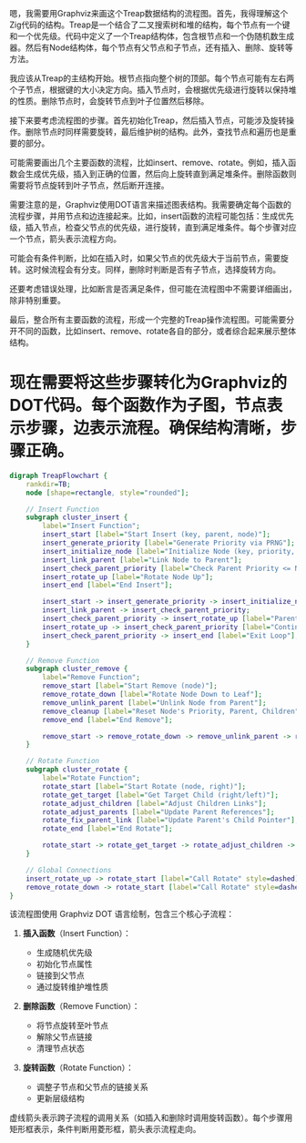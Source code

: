 嗯，我需要用Graphviz来画这个Treap数据结构的流程图。首先，我得理解这个Zig代码的结构。Treap是一个结合了二叉搜索树和堆的结构，每个节点有一个键和一个优先级。代码中定义了一个Treap结构体，包含根节点和一个伪随机数生成器。然后有Node结构体，每个节点有父节点和子节点，还有插入、删除、旋转等方法。

我应该从Treap的主结构开始。根节点指向整个树的顶部。每个节点可能有左右两个子节点，根据键的大小决定方向。插入节点时，会根据优先级进行旋转以保持堆的性质。删除节点时，会旋转节点到叶子位置然后移除。

接下来要考虑流程图的步骤。首先初始化Treap，然后插入节点，可能涉及旋转操作。删除节点时同样需要旋转，最后维护树的结构。此外，查找节点和遍历也是重要的部分。

可能需要画出几个主要函数的流程，比如insert、remove、rotate。例如，插入函数会生成优先级，插入到正确的位置，然后向上旋转直到满足堆条件。删除函数则需要将节点旋转到叶子节点，然后断开连接。

需要注意的是，Graphviz使用DOT语言来描述图表结构。我需要确定每个函数的流程步骤，并用节点和边连接起来。比如，insert函数的流程可能包括：生成优先级，插入节点，检查父节点的优先级，进行旋转，直到满足堆条件。每个步骤对应一个节点，箭头表示流程方向。

可能会有条件判断，比如在插入时，如果父节点的优先级大于当前节点，需要旋转。这时候流程会有分支。同样，删除时判断是否有子节点，选择旋转方向。

还要考虑错误处理，比如断言是否满足条件，但可能在流程图中不需要详细画出，除非特别重要。

最后，整合所有主要函数的流程，形成一个完整的Treap操作流程图。可能需要分开不同的函数，比如insert、remove、rotate各自的部分，或者综合起来展示整体结构。

现在需要将这些步骤转化为Graphviz的DOT代码。每个函数作为子图，节点表示步骤，边表示流程。确保结构清晰，步骤正确。
================================================
```dot
digraph TreapFlowchart {
    rankdir=TB;
    node [shape=rectangle, style="rounded"];

    // Insert Function
    subgraph cluster_insert {
        label="Insert Function";
        insert_start [label="Start Insert (key, parent, node)"];
        insert_generate_priority [label="Generate Priority via PRNG"];
        insert_initialize_node [label="Initialize Node (key, priority, parent, children)"];
        insert_link_parent [label="Link Node to Parent"];
        insert_check_parent_priority [label="Check Parent Priority <= Node Priority"];
        insert_rotate_up [label="Rotate Node Up"];
        insert_end [label="End Insert"];

        insert_start -> insert_generate_priority -> insert_initialize_node -> insert_link_parent;
        insert_link_parent -> insert_check_parent_priority;
        insert_check_parent_priority -> insert_rotate_up [label="Parent Priority > Node Priority"];
        insert_rotate_up -> insert_check_parent_priority [label="Continue Loop"];
        insert_check_parent_priority -> insert_end [label="Exit Loop"];
    }

    // Remove Function
    subgraph cluster_remove {
        label="Remove Function";
        remove_start [label="Start Remove (node)"];
        remove_rotate_down [label="Rotate Node Down to Leaf"];
        remove_unlink_parent [label="Unlink Node from Parent"];
        remove_cleanup [label="Reset Node's Priority, Parent, Children"];
        remove_end [label="End Remove"];

        remove_start -> remove_rotate_down -> remove_unlink_parent -> remove_cleanup -> remove_end;
    }

    // Rotate Function
    subgraph cluster_rotate {
        label="Rotate Function";
        rotate_start [label="Start Rotate (node, right)"];
        rotate_get_target [label="Get Target Child (right/left)"];
        rotate_adjust_children [label="Adjust Children Links"];
        rotate_adjust_parents [label="Update Parent References"];
        rotate_fix_parent_link [label="Update Parent's Child Pointer"];
        rotate_end [label="End Rotate"];

        rotate_start -> rotate_get_target -> rotate_adjust_children -> rotate_adjust_parents -> rotate_fix_parent_link -> rotate_end;
    }

    // Global Connections
    insert_rotate_up -> rotate_start [label="Call Rotate" style=dashed];
    remove_rotate_down -> rotate_start [label="Call Rotate" style=dashed];
}
```

该流程图使用 Graphviz DOT 语言绘制，包含三个核心子流程：

1. **插入函数**（Insert Function）：
   - 生成随机优先级
   - 初始化节点属性
   - 链接到父节点
   - 通过旋转维护堆性质

2. **删除函数**（Remove Function）：
   - 将节点旋转至叶节点
   - 解除父节点链接
   - 清理节点状态

3. **旋转函数**（Rotate Function）：
   - 调整子节点和父节点的链接关系
   - 更新层级结构

虚线箭头表示跨子流程的调用关系（如插入和删除时调用旋转函数）。每个步骤用矩形框表示，条件判断用菱形框，箭头表示流程走向。